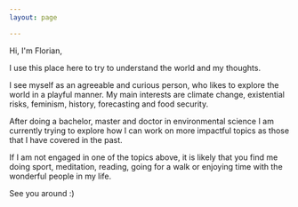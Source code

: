 ```yaml
---
layout: page

---
```


Hi, I'm Florian,

I use this place here to try to understand the world and my thoughts.

I see myself as an agreeable and curious person, who likes to explore the world in a playful manner. My main interests are climate change, existential risks, feminism, history, forecasting and food security. 

After doing a bachelor, master and doctor in environmental science I am currently trying to explore how I can work on more impactful topics as those that I have covered in the past. 

If I am not engaged in one of the topics above, it is likely that you find me doing sport, meditation, reading, going for a walk or enjoying time with the wonderful people in my life.

See you around :)
